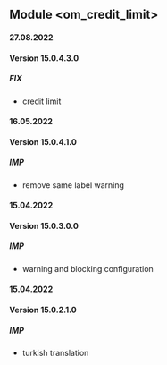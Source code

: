 ## Module <om_credit_limit>

#### 27.08.2022

#### Version 15.0.4.3.0

##### FIX

- credit limit

#### 16.05.2022

#### Version 15.0.4.1.0

##### IMP

- remove same label warning

#### 15.04.2022

#### Version 15.0.3.0.0

##### IMP

- warning and blocking configuration

#### 15.04.2022

#### Version 15.0.2.1.0

##### IMP

- turkish translation
